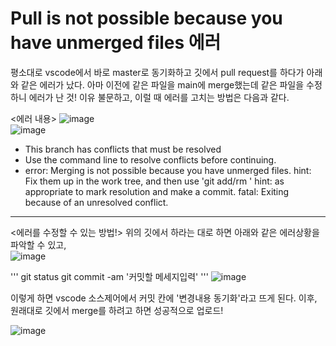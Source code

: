 # Pull is not possible because you have unmerged files 에러

평소대로 vscode에서 바로 master로 동기화하고 깃에서 pull request를 하다가 아래와 같은 에러가 났다.
아마 이전에 같은 파일을 main에 merge했는데 같은 파일을 수정하니 에러가 난 것!
이유 불문하고, 이럴 때 에러를 고치는 방법은 다음과 같다.

<에러 내용>
![image](https://user-images.githubusercontent.com/90952132/228544528-6c2d4755-6484-4396-9a59-ed76720594f4.png)   
![image](https://user-images.githubusercontent.com/90952132/228544580-f01cbf08-ac5d-4561-8443-9bf4a0be2eff.png)   
- This branch has conflicts that must be resolved
- Use the command line to resolve conflicts before continuing.
- error: Merging is not possible because you have unmerged files. hint: Fix them up in the work tree, and then use 'git add/rm <file>' hint: as appropriate to mark resolution and make a commit. fatal: Exiting because of an unresolved conflict.
  
---
<에러를 수정할 수 있는 방법!>
위의 깃에서 하라는 대로 하면 아래와 같은 에러상황을 파악할 수 있고,   
![image](https://user-images.githubusercontent.com/90952132/228546322-32bd5601-ec34-4225-897d-d24c25a0fced.png)

  
'''
  git status
  git commit -am '커밋할 메세지입력'
'''
![image](https://user-images.githubusercontent.com/90952132/228546561-fea8d76a-44c3-4ac0-85aa-ada8aa7eeaa6.png)

이렇게 하면 vscode 소스제어에서 커밋 칸에 '변경내용 동기화'라고 뜨게 된다.
이후, 원래대로 깃에서 merge를 하려고 하면 성공적으로 업로드!

![image](https://user-images.githubusercontent.com/90952132/228547273-b051345a-7e29-4f1f-a713-ae6024a97ea9.png)

